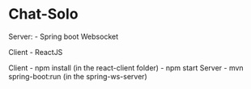 # Chat-Solo

Server: - Spring boot Websocket

Client - ReactJS

Client
    - npm install (in the react-client folder)
    - npm start
Server
    - mvn spring-boot:run (in the spring-ws-server)

